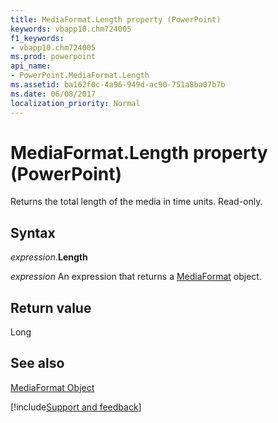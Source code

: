 ```yaml
---
title: MediaFormat.Length property (PowerPoint)
keywords: vbapp10.chm724005
f1_keywords:
- vbapp10.chm724005
ms.prod: powerpoint
api_name:
- PowerPoint.MediaFormat.Length
ms.assetid: ba162f0c-4a96-949d-ac90-751a8ba07b7b
ms.date: 06/08/2017
localization_priority: Normal
---
```



# MediaFormat.Length property (PowerPoint)

Returns the total length of the media in time units. Read-only.


## Syntax

_expression_.**Length**

 _expression_ An expression that returns a [MediaFormat](./PowerPoint.MediaFormat.md) object.


## Return value

Long


## See also


[MediaFormat Object](PowerPoint.MediaFormat.md)

[!include[Support and feedback](~/includes/feedback-boilerplate.md)]